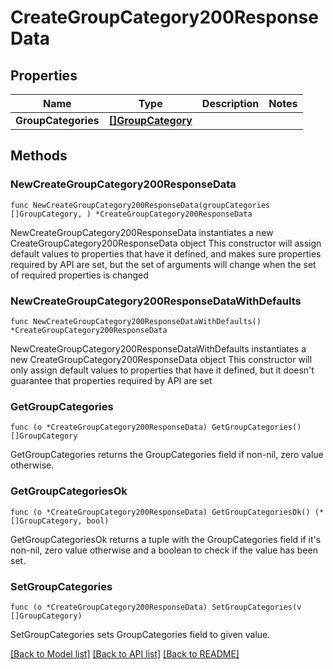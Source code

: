 # CreateGroupCategory200ResponseData

## Properties

Name | Type | Description | Notes
------------ | ------------- | ------------- | -------------
**GroupCategories** | [**[]GroupCategory**](GroupCategory.md) |  | 

## Methods

### NewCreateGroupCategory200ResponseData

`func NewCreateGroupCategory200ResponseData(groupCategories []GroupCategory, ) *CreateGroupCategory200ResponseData`

NewCreateGroupCategory200ResponseData instantiates a new CreateGroupCategory200ResponseData object
This constructor will assign default values to properties that have it defined,
and makes sure properties required by API are set, but the set of arguments
will change when the set of required properties is changed

### NewCreateGroupCategory200ResponseDataWithDefaults

`func NewCreateGroupCategory200ResponseDataWithDefaults() *CreateGroupCategory200ResponseData`

NewCreateGroupCategory200ResponseDataWithDefaults instantiates a new CreateGroupCategory200ResponseData object
This constructor will only assign default values to properties that have it defined,
but it doesn't guarantee that properties required by API are set

### GetGroupCategories

`func (o *CreateGroupCategory200ResponseData) GetGroupCategories() []GroupCategory`

GetGroupCategories returns the GroupCategories field if non-nil, zero value otherwise.

### GetGroupCategoriesOk

`func (o *CreateGroupCategory200ResponseData) GetGroupCategoriesOk() (*[]GroupCategory, bool)`

GetGroupCategoriesOk returns a tuple with the GroupCategories field if it's non-nil, zero value otherwise
and a boolean to check if the value has been set.

### SetGroupCategories

`func (o *CreateGroupCategory200ResponseData) SetGroupCategories(v []GroupCategory)`

SetGroupCategories sets GroupCategories field to given value.



[[Back to Model list]](../README.md#documentation-for-models) [[Back to API list]](../README.md#documentation-for-api-endpoints) [[Back to README]](../README.md)


